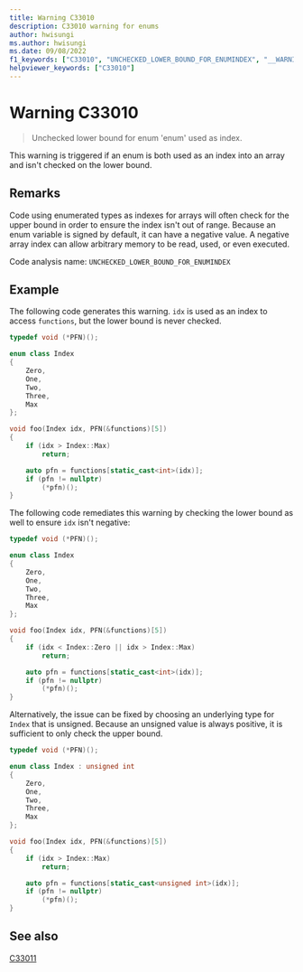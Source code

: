 ```yaml
---
title: Warning C33010
description: C33010 warning for enums
author: hwisungi
ms.author: hwisungi
ms.date: 09/08/2022
f1_keywords: ["C33010", "UNCHECKED_LOWER_BOUND_FOR_ENUMINDEX", "__WARNING_UNCHECKED_LOWER_BOUND_FOR_ENUMINDEX"]
helpviewer_keywords: ["C33010"]
---
```

# Warning C33010

> Unchecked lower bound for enum 'enum' used as index.

This warning is triggered if an enum is both used as an index into an array and isn't checked on the lower bound.

## Remarks

Code using enumerated types as indexes for arrays will often check for the upper bound in order to ensure the index isn't out of range. Because an enum variable is signed by default, it can have a negative value. A negative array index can allow arbitrary memory to be read, used, or even executed.

Code analysis name: `UNCHECKED_LOWER_BOUND_FOR_ENUMINDEX`

## Example

The following code generates this warning. `idx` is used as an index to access `functions`, but the lower bound is never checked.

```cpp
typedef void (*PFN)();

enum class Index
{
    Zero,
    One,
    Two,
    Three,
    Max
};

void foo(Index idx, PFN(&functions)[5])
{
    if (idx > Index::Max)
        return;

    auto pfn = functions[static_cast<int>(idx)];
    if (pfn != nullptr)
        (*pfn)();
}
```

The following code remediates this warning by checking the lower bound as well to ensure `idx` isn't negative:

```cpp
typedef void (*PFN)();

enum class Index
{
    Zero,
    One,
    Two,
    Three,
    Max
};

void foo(Index idx, PFN(&functions)[5])
{
    if (idx < Index::Zero || idx > Index::Max)
        return;

    auto pfn = functions[static_cast<int>(idx)];
    if (pfn != nullptr)
        (*pfn)();
}
```

Alternatively, the issue can be fixed by choosing an underlying type for `Index` that is unsigned. Because an unsigned value is always positive, it is sufficient to only check the upper bound.

```cpp
typedef void (*PFN)();

enum class Index : unsigned int
{
    Zero,
    One,
    Two,
    Three,
    Max
};

void foo(Index idx, PFN(&functions)[5])
{
    if (idx > Index::Max)
        return;

    auto pfn = functions[static_cast<unsigned int>(idx)];
    if (pfn != nullptr)
        (*pfn)();
}
```

## See also

[C33011](./c33011.md)
